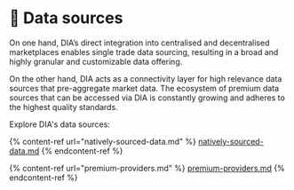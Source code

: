 # 🔎 Data sources

On one hand, DIA’s direct integration into centralised and decentralised marketplaces enables single trade data sourcing, resulting in a broad and highly granular and customizable data offering.&#x20;

On the other hand, DIA acts as a connectivity layer for high relevance data sources that pre-aggregate market data. The ecosystem of premium data sources that can be accessed via DIA is constantly growing and adheres to the highest quality standards.

Explore DIA's data sources:

{% content-ref url="natively-sourced-data.md" %}
[natively-sourced-data.md](natively-sourced-data.md)
{% endcontent-ref %}

{% content-ref url="premium-providers.md" %}
[premium-providers.md](premium-providers.md)
{% endcontent-ref %}
